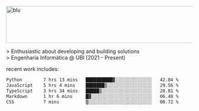 
<img width="1415" height="100" alt="blu" src="https://github.com/rdsilva01/rdsilva01/assets/101207588/deb060e5-d035-4f09-b511-e3f50605b207">

\> Enthusiastic about developing and building solutions <br>
\> Engenharia Informática @ UBI (2021 - Present)

<!-- <a href="https://www.rodrigosilva.live/">personal website</a> 🏁 -->

<!-- ![](https://komarev.com/ghpvc/?username=rdsilva01) -->

recent work includes:
<!--START_SECTION:waka-->

```txt
Python        7 hrs 13 mins   ██████████▓░░░░░░░░░░░░░░   42.04 %
JavaScript    5 hrs 4 mins    ███████▒░░░░░░░░░░░░░░░░░   29.56 %
TypeScript    3 hrs 34 mins   █████▒░░░░░░░░░░░░░░░░░░░   20.81 %
Markdown      1 hr 6 mins     █▓░░░░░░░░░░░░░░░░░░░░░░░   06.48 %
CSS           7 mins          ▒░░░░░░░░░░░░░░░░░░░░░░░░   00.72 %
```

<!--END_SECTION:waka-->

